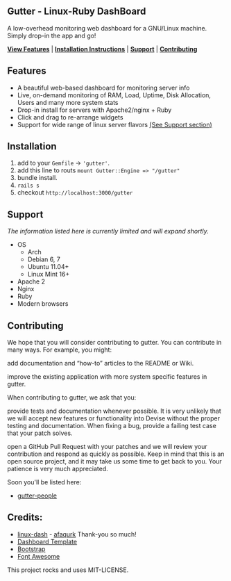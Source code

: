 ## Gutter - Linux-Ruby DashBoard

A low-overhead monitoring web dashboard for a GNU/Linux machine. Simply drop-in the app and go!

[**View Features**](#features) | [**Installation Instructions**](#installation) | [**Support**](#support) | [**Contributing**](#contributing)

## Features
* A beautiful web-based dashboard for monitoring server info
* Live, on-demand monitoring of RAM, Load, Uptime, Disk Allocation, Users and many more system stats
* Drop-in install for servers with Apache2/nginx + Ruby
* Click and drag to re-arrange widgets
* Support for wide range of linux server flavors [(See Support section)](#support)

## Installation

1. add to your `Gemfile` ->  `'gutter'`.
2. add this line to routs `mount Gutter::Engine => "/gutter"`
3. bundle install.
4. `rails s`
5. checkout `http://localhost:3000/gutter`


## Support

*The information listed here is currently limited and will expand shortly.*

* OS
    * Arch
    * Debian 6, 7
    * Ubuntu 11.04+
    * Linux Mint 16+
* Apache 2
* Nginx
* Ruby
* Modern browsers

## Contributing

We hope that you will consider contributing to gutter. You can contribute in many ways. For example, you might:

add documentation and “how-to” articles to the README or Wiki.

improve the existing application with more system specific features in gutter.

When contributing to gutter, we ask that you:

provide tests and documentation whenever possible. It is very unlikely that we will accept new features or functionality into Devise without the proper testing and documentation. When fixing a bug, provide a failing test case that your patch solves.

open a GitHub Pull Request with your patches and we will review your contribution and respond as quickly as possible. Keep in mind that this is an open source project, and it may take us some time to get back to you. Your patience is very much appreciated.

Soon you'll be listed here:
* [gutter-people](https://github.com/rajeevkannav/gutter/graphs/contributors)

## Credits:
* [linux-dash](https://github.com/afaqurk/linux-dash) - [afaqurk](https://github.com/afaqurk/) Thank-you so much!
* [Dashboard Template](http://www.egrappler.com/templatevamp-free-twitter-bootstrap-admin-template/)
* [Bootstrap](http://getbootstrap.com)
* [Font Awesome](http://fontawesome.io/)

This project rocks and uses MIT-LICENSE.
